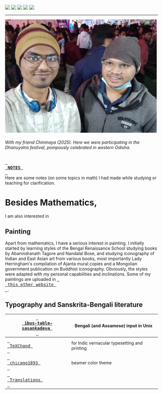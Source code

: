 [![](https://img.shields.io/badge/Home-red?style=for-the-badge)](https://anamitro.github.io/)
[![](https://img.shields.io/badge/Research-red?style=for-the-badge)](https://anamitro.github.io/research.html)
[![](https://img.shields.io/badge/Talks-red?style=for-the-badge)](https://anamitro.github.io/talks.html)
[![](https://img.shields.io/badge/Teaching-red?style=for-the-badge)](https://anamitro.github.io/teach)
[![](https://img.shields.io/badge/Other_stuff-yellow?style=for-the-badge)](https://anamitro.github.io/hobbies.html)

_____
<img src="pictures/dhanuyatra.jpg" alt="drawing" width="500"/>

###### With my friend Chinmaya (2025). Here we were participating in the Dhanuyatra festival, pompously celebrated in western Odisha.

[<kbd> <br> **NOTES** <br> </kbd>](https://anamitro.github.io/notes)<br>
Here are some notes (on some topics in math) I had made while studying or teaching for clarification.


# Besides Mathematics,
I am also interested in

## Painting

Apart from mathematics, I have a serious interest in painting. I initially started by learning styles of the Bengal Renaissance School studying books by Abanindranath Tagore and Nandalal Bose, and studying iconography of Indian and East Asian art from various books, most importantly Lady Herringham's compilation of Ajanta mural copies and a Mongolian government publication on Buddhist iconography. Obviously, the styles were adapted with my personal capabilities and inclinations. Some of my paintings are uploaded in [<kbd> <br> this other website <br> </kbd>](https://sites.google.com/view/ani-paint).

## Typography and Sanskrita-Bengali literature

| [<kbd> <br> ibus-table-sasankadeva <br> </kbd>](https://anamitro.github.io/ibus-table-sasankadeva) | Bengali (and Assamese) input in Unix |
| --- | --- |
| [<kbd> <br> TeXChand <br> </kbd>](https://sites.google.com/view/texchand) | for Indic vernacular typesetting and printing |
| [<kbd> <br> chicago1893 <br> </kbd>](https://anamitro.github.io/beamercolortheme-chicago1893) | beamer color theme |
| [<kbd> <br> Translations <br> </kbd>](https://anamitro.github.io/writing) | |
